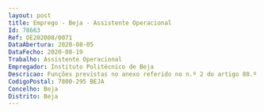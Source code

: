 ```yaml
--- 
layout: post
title: Emprego - Beja - Assistente Operacional
Id: 78663
Ref: OE202008/0071
DataAbertura: 2020-08-05
DataFecho: 2020-08-19
Trabalho: Assistente Operacional
Empregador: Instituto Politécnico de Beja
Descricao: Funções previstas no anexo referido no n.º 2 do artigo 88.º da LTFP, às quais corresponde o grau 1 de complexidade funcional, com vista a assegurar funções de natureza executiva, de carácter manual ou mecânico, enquadradas em diretivas gerais bem definidas e com graus de complexidade variáveis na execução de tarefas de apoio elementares, sendo responsável pela receção noturna nas residências de estudantes do IPBeja, no controlo de acesso e saídas, bem como no cumprimento das normas implícitas no Regulamento de Funcionamento das Residências.
CodigoPostal: 7800-295 BEJA
Concelho: Beja
Distrito: Beja
--- 
```

